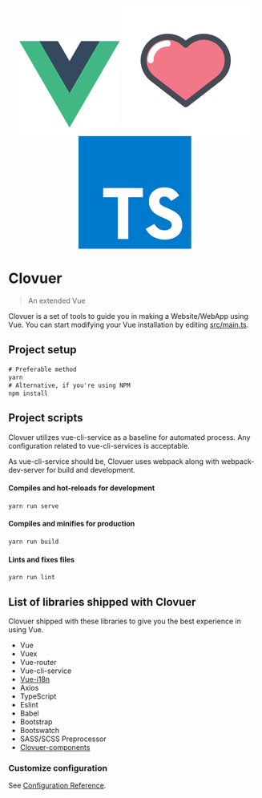 <p align="center">
    <img alt="uwu" src="src/assets/logo.png">
    <img alt="owo" src="src/assets/heart.png">
    <img alt="ewe" src="src/assets/typescript-logo.png">
</p>
 
# Clovuer
> An extended Vue

Clovuer is a set of tools to guide you in making a Website/WebApp using Vue.
You can start modifying your Vue installation by editing [src/main.ts](src/main.ts).

## Project setup
```shell script
# Preferable method
yarn
# Alternative, if you're using NPM
npm install
```

## Project scripts
Clovuer utilizes vue-cli-service as a baseline for automated process. Any configuration related to vue-cli-services is acceptable.

As vue-cli-service should be, Clovuer uses webpack along with webpack-dev-server for build and development.

#### Compiles and hot-reloads for development
```shell script
yarn run serve
```

#### Compiles and minifies for production
```shell script
yarn run build
```

#### Lints and fixes files
```shell script
yarn run lint
```

## List of libraries shipped with Clovuer
Clovuer shipped with these libraries to give you the best experience in using Vue.
* Vue
* Vuex
* Vue-router
* Vue-cli-service
* [Vue-i18n](https://kazupon.github.io/vue-i18n/)
* Axios
* TypeScript
* Eslint
* Babel
* Bootstrap
* Bootswatch
* SASS/SCSS Preprocessor
* [Clovuer-components](src/clovuer_static_modules/README.md)

### Customize configuration
See [Configuration Reference](https://cli.vuejs.org/config/).
